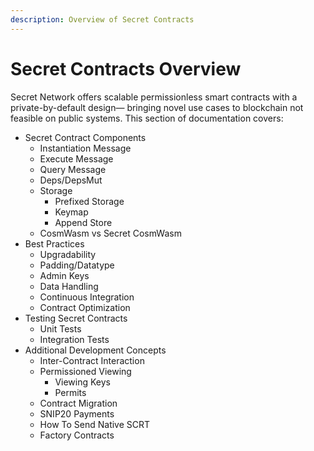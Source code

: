 ```yaml
---
description: Overview of Secret Contracts
---
```


# Secret Contracts Overview

Secret Network offers scalable permissionless smart contracts with a private-by-default design— bringing novel use cases to blockchain not feasible on public systems. This section of documentation covers:

* Secret Contract Components
  * Instantiation Message
  * Execute Message
  * Query Message
  * Deps/DepsMut
  * Storage
    * Prefixed Storage
    * Keymap
    * Append Store
  * CosmWasm vs Secret CosmWasm
* Best Practices
  * Upgradability
  * Padding/Datatype
  * Admin Keys
  * Data Handling
  * Continuous Integration
  * Contract Optimization
* Testing Secret Contracts
  * Unit Tests
  * Integration Tests
* Additional Development Concepts&#x20;
  * Inter-Contract Interaction
  * Permissioned Viewing
    * Viewing Keys
    * Permits
  * Contract Migration
  * SNIP20 Payments
  * How To Send Native SCRT
  * Factory Contracts
